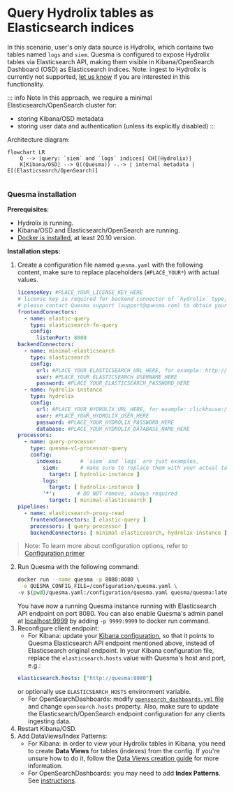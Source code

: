 # Query Hydrolix tables as Elasticsearch indices

In this scenario, user's only data source is Hydrolix, which contains two tables named `logs` and `siem`.
Quesma is configured to expose Hydrolix tables via Elasticsearch API, making them visible in Kibana/OpenSearch Dashboard (OSD) as Elasticsearch indices.
Note: ingest to Hydrolix is currently not supported, [let us know](https://quesma.com/contact) if you are interested in this functionality.

::: info Note
In this approach, we require a minimal Elasticsearch/OpenSearch cluster for:
* storing Kibana/OSD metadata
* storing user data and authentication (unless its explicitly disabled)
:::

Architecture diagram:
```mermaid
flowchart LR 
    Q --> |query: `siem` and `logs` indices| CH[(Hydrolix)]
    K[Kibana/OSD] --> Q((Quesma)) -.-> | internal metadata | E[(Elasticsearch/OpenSearch)]
    
```

### Quesma installation

**Prerequisites:**
* Hydrolix is running.
* Kibana/OSD and Elasticsearch/OpenSearch are running.
* [Docker is installed](https://www.docker.com/get-started/), at least 20.10 version.


**Installation steps:**

1. Create a configuration file named `quesma.yaml` with the following content, make sure to replace placeholders (`#PLACE_YOUR*`) with actual values.
    ```yaml
    licenseKey: #PLACE_YOUR_LICENSE_KEY_HERE 
    # license key is required for backend connector of `hydrolix` type, 
    # please contact Quesma support (support@quesma.com) to obtain yours  
    frontendConnectors:
      - name: elastic-query
        type: elasticsearch-fe-query
        config:
          listenPort: 8080
    backendConnectors:
      - name: minimal-elasticsearch
        type: elasticsearch
        config:
          url: #PLACE_YOUR_ELASTICSEARCH_URL_HERE, for example: http://192.168.0.7:9200
          user: #PLACE_YOUR_ELASTICSEARCH_USERNAME_HERE
          password: #PLACE_YOUR_ELASTICSEARCH_PASSWORD_HERE
      - name: hydrolix-instance
        type: hydrolix
        config:
          url: #PLACE_YOUR_HYDROLIX_URL_HERE, for example: clickhouse://companyname.hydrolix.live:9440
          user: #PLACE_YOUR_HYDROLIX_USER_HERE
          password: #PLACE_YOUR_HYDROLIX_PASSWORD_HERE
          database: #PLACE_YOUR_HYDROLIX_DATABASE_NAME_HERE
    processors:
      - name: query-processor
        type: quesma-v1-processor-query
        config:
          indexes:      # `siem` and `logs` are just examples, 
            siem:       # make sure to replace them with your actual table names in your Hydrolix instance
              target: [ hydrolix-instance ]
            logs:
              target: [ hydrolix-instance ]
            '*':       # DO NOT remove, always required
              target: [ minimal-elasticsearch ]
    pipelines:
      - name: elasticsearch-proxy-read
        frontendConnectors: [ elastic-query ]
        processors: [ query-processor ]
        backendConnectors: [ minimal-elasticsearch, hydrolix-instance ]
    ```
> Note: To learn more about configuration options, refer to [Configuration primer](/config-primer.md)
    
2. Run Quesma with the following command:
    ```bash
    docker run --name quesma -p 8080:8080 \
     -e QUESMA_CONFIG_FILE=/configuration/quesma.yaml \
    -v $(pwd)/quesma.yaml:/configuration/quesma.yaml quesma/quesma:latest 
    ```
   You have now a running Quesma instance running  with Elasticsearch API endpoint on port 8080. You can also enable Quesma's admin panel at [localhost:9999](http://localhost:9999/) by adding `-p 9999:9999` to docker run command.
3. Reconfigure client endpoint:
   * For Kibana: update your [Kibana configuration](https://www.elastic.co/guide/en/kibana/current/settings.html), so that it points to Quesma Elasticsearch API endpoint mentioned above, instead of Elasticsearch original endpoint. In your Kibana configuration file, replace the `elasticsearch.hosts` value with Quesma's host and port, e.g.:
    ```yaml
    elasticsearch.hosts: ["http://quesma:8080"]
    ```
   or optionally use `ELASTICSEARCH_HOSTS` environment variable.
   * For OpenSearchDashboards: modify [`opensearch_dashboards.yml` file](https://opensearch.org/docs/latest/install-and-configure/configuring-dashboards/) and change `opensearch.hosts` property.
   Also, make sure to update the Elasticsearch/OpenSearch endpoint configuration for any clients ingesting data.
4. Restart Kibana/OSD.
5. Add DataViews/Index Patterns:
   * For Kibana: in order to view your Hydrolix tables in Kibana, you need to create **Data Views** for tables (indexes) from the config. If you're unsure how to do it, follow the [Data Views creation guide](./adding-kibana-dataviews.md) for more information.
   * For OpenSearchDashboards: you may need to add **Index Patterns**. See [instructions](https://opensearch.org/docs/latest/dashboards/management/index-patterns/).

